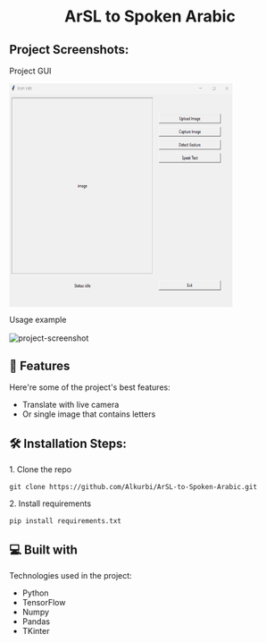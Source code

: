 <h1 align="center" id="title">ArSL to Spoken Arabic</h1>

<h2>Project Screenshots:</h2>

<p>Project GUI<p/>
<img align='center' src="https://github.com/Alkurbi/ArSL-to-Spoken-Arabic/blob/main/gui.png" alt="project-screenshot" width="400" height="400/">
<br/>

<p>Usage example<p/>
<img align='center' src="https://github.com/Alkurbi/ArSL-to-Spoken-Arabic/blob/main/example.gif" alt="project-screenshot" width="400" height="400/">
  
  
<h2>🧐 Features</h2>

Here're some of the project's best features:

*   Translate with live camera
*   Or single image that contains letters

<h2>🛠️ Installation Steps:</h2>

<p>1. Clone the repo</p>

```
git clone https://github.com/Alkurbi/ArSL-to-Spoken-Arabic.git
```

<p>2. Install requirements</p>

```
pip install requirements.txt
```

  
  
<h2>💻 Built with</h2>

Technologies used in the project:

*   Python
*   TensorFlow
*   Numpy
*   Pandas
*   TKinter
